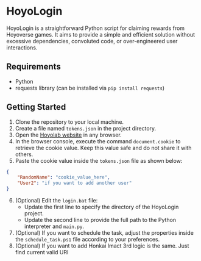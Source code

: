 # HoyoLogin

HoyoLogin is a straightforward Python script for claiming rewards from Hoyoverse games. It aims to provide a simple and efficient solution without excessive dependencies, convoluted code, or over-engineered user interactions.

## Requirements

- Python
- requests library (can be installed via `pip install requests`)

## Getting Started

1. Clone the repository to your local machine.
2. Create a file named `tokens.json` in the project directory.
3. Open the [Hoyolab website](https://www.hoyolab.com/home) in any browser.
4. In the browser console, execute the command `document.cookie` to retrieve the cookie value. Keep this value safe and do not share it with others.
5. Paste the cookie value inside the `tokens.json` file as shown below:

```json
{
    "RandomName": "cookie_value_here",
    "User2": "if you want to add another user"
}
```
6. (Optional) Edit the `login.bat` file:
   - Update the first line to specify the directory of the HoyoLogin project.
   - Update the second line to provide the full path to the Python interpreter and `main.py`.
7. (Optional) If you want to schedule the task, adjust the properties inside the `schedule_task.ps1` file according to your preferences.
8. (Optional) If you want to add Honkai Imact 3rd logic is the same. Just find current valid URI
